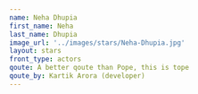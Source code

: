 ```yaml
---
name: Neha Dhupia
first_name: Neha  
last_name: Dhupia
image_url: '../images/stars/Neha-Dhupia.jpg'
layout: stars
front_type: actors
qoute: A better qoute than Pope, this is tope
qoute_by: Kartik Arora (developer)
---
```

